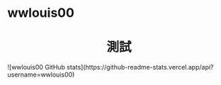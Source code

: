 # wwlouis00
<h1 align="center"> 測試 </h1>
![wwlouis00 GitHub stats](https://github-readme-stats.vercel.app/api?username=wwlouis00)